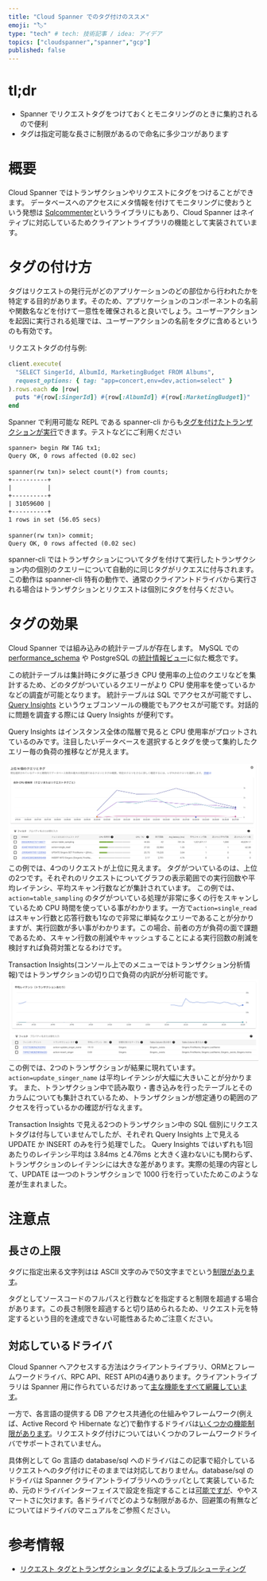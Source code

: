 ```yaml
---
title: "Cloud Spanner でのタグ付けのススメ"
emoji: "🏷"
type: "tech" # tech: 技術記事 / idea: アイデア
topics: ["cloudspanner","spanner","gcp"]
published: false
---
```

# tl;dr

- Spanner でリクエストタグをつけておくとモニタリングのときに集約されるので便利
- タグは指定可能な長さに制限があるので命名に多少コツがあります

# 概要
Cloud Spanner ではトランザクションやリクエストにタグをつけることができます。
データベースへのアクセスにメタ情報を付けてモニタリングに使おうという発想は [Sqlcommenter](https://cloud.google.com/blog/ja/products/databases/introducing-sqlcommenter-open-source-orm-auto-instrumentation-library)というライブラリにもあり、Cloud Spanner はネイティブに対応しているためクライアントライブラリの機能として実装されています。

# タグの付け方

タグはリクエストの発行元がどのアプリケーションのどの部位から行われたかを特定する目的があります。そのため、アプリケーションのコンポーネントの名前や関数名などを付けて一意性を確保されると良いでしょう。ユーザーアクションを起因に実行される処理では、ユーザーアクションの名前をタグに含めるというのも有効です。

リクエストタグの付与例:
```ruby
client.execute(
  "SELECT SingerId, AlbumId, MarketingBudget FROM Albums",
  request_options: { tag: "app=concert,env=dev,action=select" }
).rows.each do |row|
  puts "#{row[:SingerId]} #{row[:AlbumId]} #{row[:MarketingBudget]}"
end
```

Spanner で利用可能な REPL である spanner-cli からも[タグを付けたトランザクションが実行](https://github.com/cloudspannerecosystem/spanner-cli#transaction-tags-and-request-tags)できます。テストなどにご利用ください

```
spanner> begin RW TAG tx1;
Query OK, 0 rows affected (0.02 sec)

spanner(rw txn)> select count(*) from counts;
+----------+
|          |
+----------+
| 31059600 |
+----------+
1 rows in set (56.05 secs)

spanner(rw txn)> commit;
Query OK, 0 rows affected (0.02 sec)
```
spanner-cli ではトランザクションについてタグを付けて実行したトランザクション内の個別のクエリーについて自動的に同じタグがリクエスに付与されます。
この動作は spanner-cli 特有の動作で、通常のクライアントドライバから実行される場合はトランザクションとリクエストは個別にタグを付与ください。

# タグの効果

Cloud Spanner では組み込みの統計テーブルが存在します。
MySQL での [performance_schema](https://dev.mysql.com/doc/refman/8.0/ja/performance-schema.html) や PostgreSQL の[統計情報ビュー](https://www.postgresql.jp/document/14/html/monitoring-stats.html#MONITORING-STATS-DYNAMIC-VIEWS-TABLE)に似た概念です。

この統計テーブルは集計時にタグに基づき CPU 使用率の上位のクエリなどを集計するため、どのタグがついているクエリーがより CPU 使用率を使っているかなどの調査が可能となります。
統計テーブルは SQL でアクセスが可能ですし、[Query Insights](https://cloud.google.com/spanner/docs/using-query-insights?hl=ja) というウェブコンソールの機能でもアクセスが可能です。対話的に問題を調査する際には Query Insights が便利です。

Query Insights はインスタンス全体の階層で見ると CPU 使用率がプロットされているのみです。注目したいデータベースを選択するとタグを使って集約したクエリー毎の負荷の推移などが見えます。

![Query Insightsでの上位N個のクエリとタグ](/images/query_insights.png)
この例では、4つのリクエストが上位に見えます。
タグがついているのは、上位の2つです。それぞれのリクエストについてグラフの表示範囲での実行回数や平均レイテンシ、平均スキャン行数などが集計されています。
この例では、`action=table_sampling` のタグがついている処理が非常に多くの行をスキャンしているため CPU 時間を使っている事がわかります。一方で`action=single_read` はスキャン行数と応答行数も1なので非常に単純なクエリーであることが分かりますが、実行回数が多い事がわかります。この場合、前者の方が負荷の面で課題であるため、スキャン行数の削減やキャッシュすることによる実行回数の削減を検討すれば負荷対策となるわけです。

Transaction Insights(コンソール上でのメニューではトランザクション分析情報)ではトランザクションの切り口で負荷の内訳が分析可能です。
![Transaction Insightsでのトランザクション毎の平均レイテンシ](/images/trx_insights.png)
この例では、2つのトランザクションが結果に現れています。
`action=update_singer_name` は平均レイテンシが大幅に大きいことが分かります。
また、トランザクション中で読み取り・書き込みを行ったテーブルとそのカラムについても集計されているため、トランザクションが想定通りの範囲のアクセスを行っているかの確認が行なえます。

Transaction Insights で見える2つのトランザクション中の SQL 個別にリクエストタグは付与していませんでしたが、それぞれ Query Insights 上で見える UPDATE か INSERT のみを行う処理でした。
Query Insights ではいずれも1回あたりのレイテンシ平均は 3.84ms と4.76ms と大きく違わないにも関わらず、トランザクションのレイテンシには大きな差があります。実際の処理の内容として、UPDATE は一つのトランザクションで 1000 行を行っていたためこのような差が生まれました。

# 注意点
## 長さの上限
タグに指定出来る文字列はは ASCII 文字のみで50文字までという[制限があります](https://cloud.google.com/spanner/docs/introspection/troubleshooting-with-tags?hl=ja#limitations)。

タグとしてソースコードのフルパスと行数などを指定すると制限を超過する場合があります。この長さ制限を超過すると切り詰められるため、リクエスト元を特定するという目的を達成できない可能性あるためご注意ください。

## 対応しているドライバ
Cloud Spanner へアクセスする方法はクライアントライブラリ、ORMとフレームワークドライバ、RPC API、REST APIの4通りあります。クライアントライブラリは Spanner 用に作られているだけあって[主な機能をすべて網羅しています](https://cloud.google.com/spanner/docs/api-libraries-overview?hl=ja#client-support)。

一方で、各言語の提供する DB アクセス共通化の仕組みやフレームワーク(例えば、Active Record や Hibernate など)で動作するドライバは[いくつかの機能制限があります](https://cloud.google.com/spanner/docs/drivers-overview?hl=ja#drivers_and_orms)。リクエストタグ付けについてはいくつかのフレームワークドライバでサポートされていません。

具体例として Go 言語の database/sql へのドライバはこの記事で紹介しているリクエストへのタグ付けにそのままでは対応しておりません。database/sql のドライバは Spanner クライアントライブラリへのラッパとして実装しているため、元のドライバインターフェイスで設定を指定することは[可能ですが](https://github.com/googleapis/go-sql-spanner/blob/main/docs/limitations.rst)、ややスマートさに欠けます。各ドライバでどのような制限があるか、回避策の有無などについてはドライバのマニュアルをご参照ください。

# 参考情報
- [リクエスト タグとトランザクション タグによるトラブルシューティング](https://cloud.google.com/spanner/docs/introspection/troubleshooting-with-tags?hl=ja)
